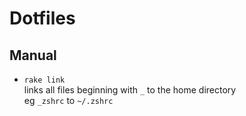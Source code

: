 # Dotfiles

## Manual

- `rake link`  
  links all files beginning with `_` to the home directory  
  eg `_zshrc` to `~/.zshrc`
